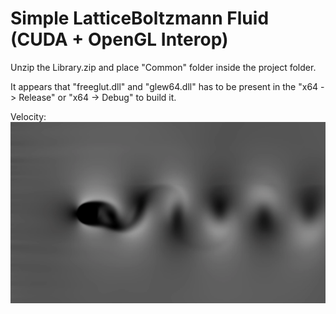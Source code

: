 # Simple LatticeBoltzmann Fluid (CUDA + OpenGL Interop)
Unzip the Library.zip and place "Common" folder inside the project folder.

It appears that "freeglut.dll" and "glew64.dll" has to be present in the "x64 -> Release" or "x64 -> Debug" to build it.

<div class="row">
  Velocity:
  <img src="Examples/FluidVelocity.png?raw=true" width="1000">
</div>
